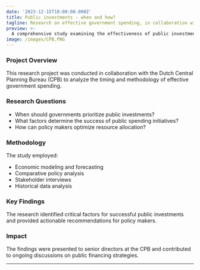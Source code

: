 ```yaml
---
date: '2023-12-15T10:00:00.000Z'
title: Public investments - when and how?
tagline: Research on effective government spending, in collaboration with the Dutch government
preview: >-
  A comprehensive study examining the effectiveness of public investments in collaboration with the Dutch Central Planning Bureau (CPB).
image: /images/CPB.PNG
---
```


### Project Overview

This research project was conducted in collaboration with the Dutch Central Planning Bureau (CPB) to analyze the timing and methodology of effective government spending.

### Research Questions

- When should governments prioritize public investments?
- What factors determine the success of public spending initiatives?
- How can policy makers optimize resource allocation?

### Methodology

The study employed:
- Economic modeling and forecasting
- Comparative policy analysis
- Stakeholder interviews
- Historical data analysis

### Key Findings

The research identified critical factors for successful public investments and provided actionable recommendations for policy makers.

### Impact

The findings were presented to senior directors at the CPB and contributed to ongoing discussions on public financing strategies.

---



